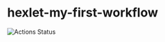 # hexlet-my-first-workflow

![Actions Status](https://github.com/SplitCode/hexlet-workflow/actions/workflows/Hello_world.yml/badge.svg)
